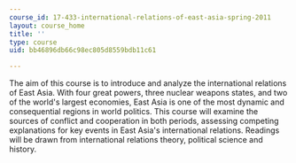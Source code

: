 ```yaml
---
course_id: 17-433-international-relations-of-east-asia-spring-2011
layout: course_home
title: ''
type: course
uid: bb46896db66c98ec805d8559bdb11c61

---
```

The aim of this course is to introduce and analyze the international relations of East Asia. With four great powers, three nuclear weapons states, and two of the world's largest economies, East Asia is one of the most dynamic and consequential regions in world politics. This course will examine the sources of conflict and cooperation in both periods, assessing competing explanations for key events in East Asia's international relations. Readings will be drawn from international relations theory, political science and history.

